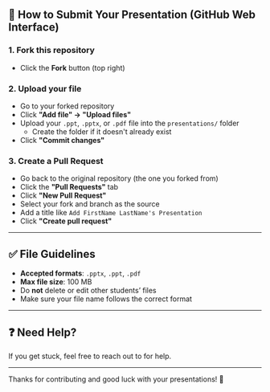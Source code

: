 ## 🚀 How to Submit Your Presentation (GitHub Web Interface)



### 1. **Fork this repository**
- Click the **Fork** button (top right)

### 2. **Upload your file**
- Go to your forked repository
- Click **"Add file" → "Upload files"**
- Upload your `.ppt`, `.pptx`, or `.pdf` file into the `presentations/` folder
  - Create the folder if it doesn't already exist
- Click **"Commit changes"**

### 3. **Create a Pull Request**
- Go back to the original repository (the one you forked from)
- Click the **"Pull Requests"** tab
- Click **"New Pull Request"**
- Select your fork and branch as the source
- Add a title like `Add FirstName LastName's Presentation`
- Click **"Create pull request"**

---

## ✅ File Guidelines

- **Accepted formats**: `.pptx`, `.ppt`, `.pdf`
- **Max file size**: 100 MB
- Do **not** delete or edit other students’ files
- Make sure your file name follows the correct format

---

## ❓ Need Help?

If you get stuck, feel free to reach out to for help.

---

Thanks for contributing and good luck with your presentations! 🎉
